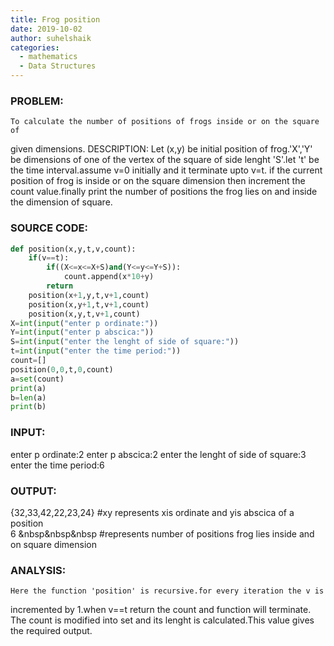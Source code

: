 ```yaml
---
title: Frog position
date: 2019-10-02
author: suhelshaik
categories:
  - mathematics
  - Data Structures
---
```


### PROBLEM:
    To calculate the number of positions of frogs inside or on the square of
given dimensions.
DESCRIPTION:
    Let (x,y) be initial position of frog.'X','Y' be dimensions of one of the
vertex of the square of side lenght 'S'.let 't' be the time interval.assume v=0
initially and it terminate upto v=t.
     if the current position of frog is inside or on the square dimension then
increment the count value.finally print the number of positions the frog lies
on and inside the dimension of square.
### SOURCE CODE:
```python
def position(x,y,t,v,count):
    if(v==t):
        if((X<=x<=X+S)and(Y<=y<=Y+S)):
            count.append(x*10+y)
        return
    position(x+1,y,t,v+1,count)
    position(x,y+1,t,v+1,count)
    position(x,y,t,v+1,count)      
X=int(input("enter p ordinate:"))
Y=int(input("enter p abscica:"))
S=int(input("enter the lenght of side of square:"))
t=int(input("enter the time period:"))
count=[]
position(0,0,t,0,count)
a=set(count)  
print(a)
b=len(a)
print(b)
```
### INPUT:
enter p ordinate:2
enter p abscica:2
enter the lenght of side of square:3
enter the time period:6

### OUTPUT:
{32,33,42,22,23,24}    #xy represents xis ordinate and yis abscica of a position<br />
6     &nbsp&nbsp&nbsp  #represents number of positions frog lies inside and on square dimension

### ANALYSIS:
    Here the function 'position' is recursive.for every iteration the v is
incremented by 1.when v==t return the count and function will terminate.
The count is modified into set and its lenght is calculated.This value
gives the required output.
